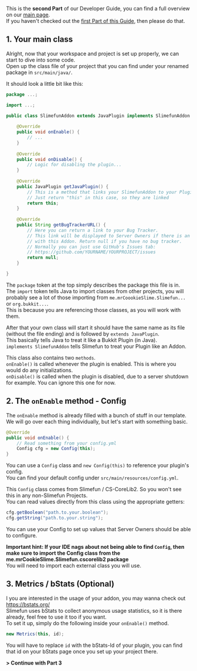 This is the **second Part** of our Developer Guide, you can find a full overview on our [main page](https://github.com/TheBusyBiscuit/Slimefun4/wiki/Developer-Guide).<br>
If you haven't checked out the [first Part of this Guide](https://github.com/TheBusyBiscuit/Slimefun4/wiki/Developer-Guide-(1-Project-Setup)), then please do that.

## 1. Your main class
Alright, now that your workspace and project is set up properly, we can start to dive into some code.<br>
Open up the class file of your project that you can find under your renamed package in `src/main/java/`.

It should look a little bit like this:

```java
package ...;

import ...;

public class SlimefunAddon extends JavaPlugin implements SlimefunAddon {
	
	@Override
	public void onEnable() {
		// ...
	}
	
	@Override
	public void onDisable() {
		// Logic for disabling the plugin...
	}
	
	@Override
	public JavaPlugin getJavaPlugin() {
		// This is a method that links your SlimefunAddon to your Plugin.
		// Just return "this" in this case, so they are linked
		return this;
	}
	
	@Override
	public String getBugTrackerURL() {
		// Here you can return a link to your Bug Tracker.
		// This link will be displayed to Server Owners if there is an issue
		// with this Addon. Return null if you have no bug tracker.
		// Normally you can just use GitHub's Issues tab:
		// https://github.com/YOURNAME/YOURPROJECT/issues
		return null;
	}

}
```

The `package` token at the top simply describes the package this file is in.<br>
The `import` token tells Java to import classes from other projects, you will probably see a lot of those importing from `me.mrCoookieSlime.Slimefun...` or `org.bukkit...`.<br>
This is because you are referencing those classes, as you will work with them.

After that your own class will start it should have the same name as its file (without the file ending) and is followed by `extends JavaPlugin`.<br>
This basically tells Java to treat it like a Bukkit Plugin (in Java).<br>
`implements SlimefunAddon` tells Slimefun to treat your Plugin like an Addon.

This class also contains two `methods`.<br>
`onEnable()` is called whenever the plugin is enabled. This is where you would do any initializations.<br>
`onDisable()` is called when the plugin is disabled, due to a server shutdown for example. You can ignore this one for now.

## 2. The `onEnable` method - Config
The `onEnable` method is already filled with a bunch of stuff in our template.<br>
We will go over each thing individually, but let's start with something basic.

```java
@Override
public void onEnable() {
    // Read something from your config.yml
    Config cfg = new Config(this);
}
```

You can use a `Config` class and `new Config(this)` to reference your plugin's config.<br>
You can find your default config under `src/main/resources/config.yml`.

This `Config` class comes from Slimefun / CS-CoreLib2. So you won't see this in any non-Slimefun Projects.<br>
You can read values directly from this class using the appropriate getters:
```java
cfg.getBoolean("path.to.your.boolean");
cfg.getString("path.to.your.string");
```

You can use your Config to set up values that Server Owners should be able to configure.

**Important hint: If your IDE nags about not being able to find `Config`, then make sure to import the Config class from the me.mrCookieSlime.Slimefun.cscorelib2 package**<br>
You will need to import each external class you will use.

## 3. Metrics / bStats (Optional)
I you are interested in the usage of your addon, you may wanna check out https://bstats.org/<br>
Slimefun uses bStats to collect anonymous usage statistics, so it is there already, feel free to use it too if you want.<br>
To set it up, simply do the following inside your `onEnable()` method.<br>

```java
new Metrics(this, id);
```

You will have to replace `id` with the bStats-Id of your plugin, you can find that id on your bStats page once you set up your project there.

**> Continue with Part 3**
